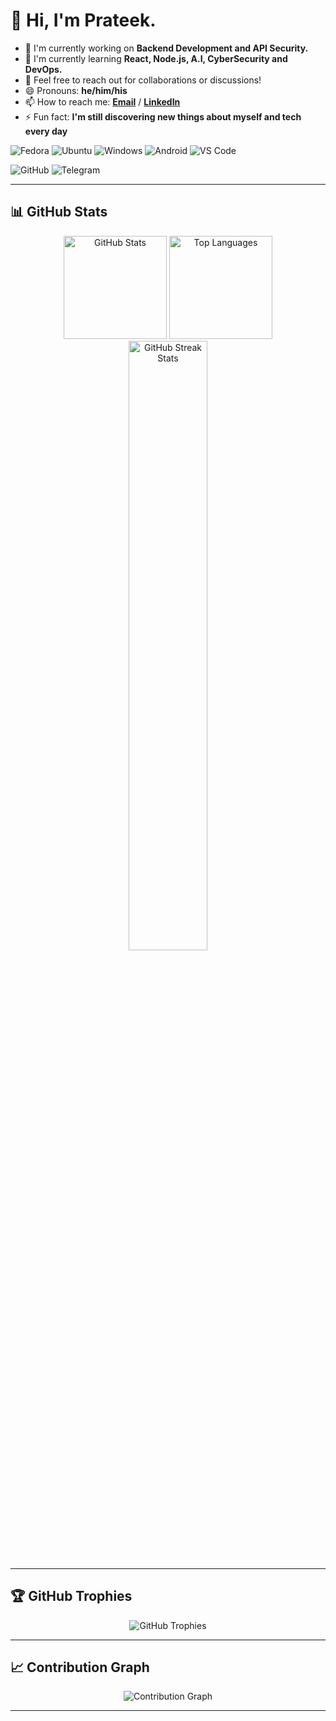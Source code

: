 # 👋 Hi, I'm Prateek.
- 🔭 I'm currently working on **Backend Development and API Security.**
- 🌱 I'm currently learning **React, Node.js, A.I, CyberSecurity and DevOps.**
- 💬 Feel free to reach out for collaborations or discussions!
- 😄 Pronouns: **he/him/his**
- 📫 How to reach me: **[Email](mailto:prateekpurohit171@gmail.com)** / **[LinkedIn](https://www.linkedin.com/in/prateek-purohit-3a96a728a)**
- ⚡ Fun fact: **I'm still discovering new things about myself and tech every day**

![Fedora](https://img.shields.io/badge/Fedora-51A2DA?style=for-the-badge&logo=fedora&logoColor=white)
![Ubuntu](https://img.shields.io/badge/Ubuntu-E95420?style=for-the-badge&logo=ubuntu&logoColor=white)
![Windows](https://img.shields.io/badge/Windows-0078D6?style=for-the-badge&logo=windows&logoColor=white)
![Android](https://img.shields.io/badge/Android-3DDC84?style=for-the-badge&logo=android&logoColor=white)
![VS Code](https://img.shields.io/badge/VS_Code-0078d7?style=for-the-badge&logo=visual-studio-code&logoColor=white)

![GitHub](https://img.shields.io/badge/GitHub-100000?style=for-the-badge&logo=github&logoColor=white)
![Telegram](https://img.shields.io/badge/Telegram-2CA5E0?style=for-the-badge&logo=telegram&logoColor=white)

---

## 📊 GitHub Stats

<div align="center">
  <img src="https://github-readme-stats.vercel.app/api?username=prateekpurohit13&show_icons=true&theme=dark&hide_border=true&count_private=true&bg_color=0f172a&title_color=f1f5f9&text_color=94a3b8&icon_color=38bdf8" alt="GitHub Stats" height="165"/>
  <img src="https://github-readme-stats.vercel.app/api/top-langs/?username=prateekpurohit13&layout=compact&theme=dark&hide_border=true&bg_color=0f172a&title_color=f1f5f9&text_color=94a3b8" alt="Top Languages" height="165"/>
</div>

<div align="center">
  <img src="https://github-readme-streak-stats.herokuapp.com/?user=prateekpurohit13&theme=dark&hide_border=true&background=0f172a&stroke=475569&ring=38bdf8&fire=f59e0b&currStreakNum=f1f5f9&sideNums=94a3b8&currStreakLabel=94a3b8&sideLabels=64748b&dates=64748b" alt="GitHub Streak Stats" width="50%"/>
</div>

---

## 🏆 GitHub Trophies
<div align="center">
  <img src="https://github-profile-trophy.vercel.app/?username=prateekpurohit13&theme=darkhub&no-frame=true&margin-w=15&margin-h=15&column=6" alt="GitHub Trophies"/>
</div>

---

## 📈 Contribution Graph
<div align="center">
  <img src="https://github-readme-activity-graph.vercel.app/graph?username=prateekpurohit13&theme=react-dark&hide_border=true&area=true" alt="Contribution Graph"/>
</div>

---
